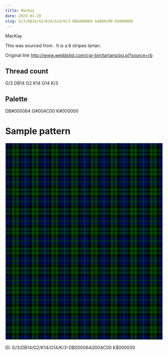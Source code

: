 ```yaml
---
title: MacKay
date: 2023-01-28
slug: G/3/DB14/G2/K14/G14/K/3-DB$000064 G$004C00 K$000000
---
```

MacKay

This was sourced from <no value>.  It is a 6 stripes tartan.

Original link http://www.weddslist.com/cgi-bin/tartans/pg.pl?source=rb

## Thread count
G/3 DB14 G2 K14 G14 K/3

## Palette
DB#000064 G#004C00 K#000000

# Sample pattern

![Tartan detail](tartan.png "G/3 DB14 G2 K14 G14 K/3 tartan")

ID: G/3/DB14/G2/K14/G14/K/3-DB$000064 G$004C00 K$000000